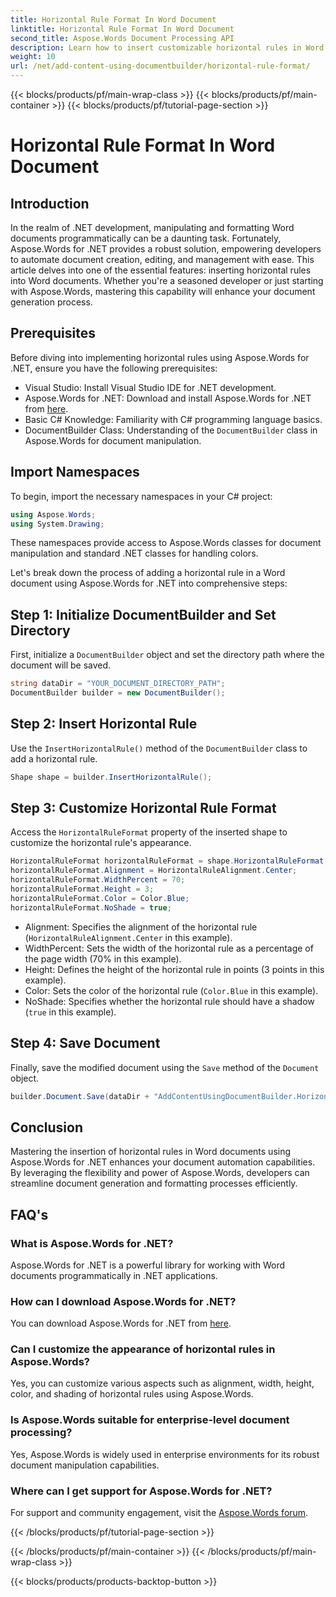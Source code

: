 ```yaml
---
title: Horizontal Rule Format In Word Document
linktitle: Horizontal Rule Format In Word Document
second_title: Aspose.Words Document Processing API
description: Learn how to insert customizable horizontal rules in Word documents using Aspose.Words for .NET. Enhance your document automation. 
weight: 10
url: /net/add-content-using-documentbuilder/horizontal-rule-format/
---
```


{{< blocks/products/pf/main-wrap-class >}}
{{< blocks/products/pf/main-container >}}
{{< blocks/products/pf/tutorial-page-section >}}

# Horizontal Rule Format In Word Document

## Introduction

In the realm of .NET development, manipulating and formatting Word documents programmatically can be a daunting task. Fortunately, Aspose.Words for .NET provides a robust solution, empowering developers to automate document creation, editing, and management with ease. This article delves into one of the essential features: inserting horizontal rules into Word documents. Whether you're a seasoned developer or just starting with Aspose.Words, mastering this capability will enhance your document generation process.

## Prerequisites

Before diving into implementing horizontal rules using Aspose.Words for .NET, ensure you have the following prerequisites:

- Visual Studio: Install Visual Studio IDE for .NET development.
- Aspose.Words for .NET: Download and install Aspose.Words for .NET from [here](https://releases.aspose.com/words/net/).
- Basic C# Knowledge: Familiarity with C# programming language basics.
- DocumentBuilder Class: Understanding of the `DocumentBuilder` class in Aspose.Words for document manipulation.

## Import Namespaces

To begin, import the necessary namespaces in your C# project:

```csharp
using Aspose.Words;
using System.Drawing;
```

These namespaces provide access to Aspose.Words classes for document manipulation and standard .NET classes for handling colors.

Let's break down the process of adding a horizontal rule in a Word document using Aspose.Words for .NET into comprehensive steps:

## Step 1: Initialize DocumentBuilder and Set Directory

First, initialize a `DocumentBuilder` object and set the directory path where the document will be saved.

```csharp
string dataDir = "YOUR_DOCUMENT_DIRECTORY_PATH";
DocumentBuilder builder = new DocumentBuilder();
```

## Step 2: Insert Horizontal Rule

Use the `InsertHorizontalRule()` method of the `DocumentBuilder` class to add a horizontal rule.

```csharp
Shape shape = builder.InsertHorizontalRule();
```

## Step 3: Customize Horizontal Rule Format

Access the `HorizontalRuleFormat` property of the inserted shape to customize the horizontal rule's appearance.

```csharp
HorizontalRuleFormat horizontalRuleFormat = shape.HorizontalRuleFormat;
horizontalRuleFormat.Alignment = HorizontalRuleAlignment.Center;
horizontalRuleFormat.WidthPercent = 70;
horizontalRuleFormat.Height = 3;
horizontalRuleFormat.Color = Color.Blue;
horizontalRuleFormat.NoShade = true;
```

- Alignment: Specifies the alignment of the horizontal rule (`HorizontalRuleAlignment.Center` in this example).
- WidthPercent: Sets the width of the horizontal rule as a percentage of the page width (70% in this example).
- Height: Defines the height of the horizontal rule in points (3 points in this example).
- Color: Sets the color of the horizontal rule (`Color.Blue` in this example).
- NoShade: Specifies whether the horizontal rule should have a shadow (`true` in this example).

## Step 4: Save Document

Finally, save the modified document using the `Save` method of the `Document` object.

```csharp
builder.Document.Save(dataDir + "AddContentUsingDocumentBuilder.HorizontalRuleFormat.docx");
```

## Conclusion

Mastering the insertion of horizontal rules in Word documents using Aspose.Words for .NET enhances your document automation capabilities. By leveraging the flexibility and power of Aspose.Words, developers can streamline document generation and formatting processes efficiently.

## FAQ's

### What is Aspose.Words for .NET?
Aspose.Words for .NET is a powerful library for working with Word documents programmatically in .NET applications.

### How can I download Aspose.Words for .NET?
You can download Aspose.Words for .NET from [here](https://releases.aspose.com/words/net/).

### Can I customize the appearance of horizontal rules in Aspose.Words?
Yes, you can customize various aspects such as alignment, width, height, color, and shading of horizontal rules using Aspose.Words.

### Is Aspose.Words suitable for enterprise-level document processing?
Yes, Aspose.Words is widely used in enterprise environments for its robust document manipulation capabilities.

### Where can I get support for Aspose.Words for .NET?
For support and community engagement, visit the [Aspose.Words forum](https://forum.aspose.com/c/words/8).


{{< /blocks/products/pf/tutorial-page-section >}}

{{< /blocks/products/pf/main-container >}}
{{< /blocks/products/pf/main-wrap-class >}}

{{< blocks/products/products-backtop-button >}}
